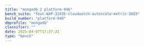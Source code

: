 ```yaml
---
title: "mongodb 2 platform-946"
bench_suite: "feat-NXP-32435-cloudwatch-autoscale-metric-2023"
build_number: "platform-946"
dbprofile: "mongodb"
classifier: ""
date: 2025-04-07T17:37:31
type: "bench"
---
```

